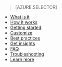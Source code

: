 > [AZURE.SELECTOR]
- [What is it](/documentation/articles/active-directory-passwords)
- [How it works](/documentation/articles/active-directory-passwords-how-it-works)
- [Getting started](/documentation/articles/active-directory-passwords-getting-started)
- [Customize](/documentation/articles/active-directory-passwords-customize)
- [Best practices](/documentation/articles/active-directory-passwords-best-practices)
- [Get insights](/documentation/articles/active-directory-passwords-get-insights)
- [FAQ](/documentation/articles/active-directory-passwords-faq)
- [Troubleshooting](/documentation/articles/active-directory-passwords-troubleshoot)
- [Learn more](/documentation/articles/active-directory-passwords-learn-more)

<!---HONumber=79-->